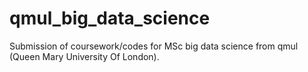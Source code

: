 # qmul_big_data_science
Submission of coursework/codes for MSc big data science from qmul (Queen Mary University Of London). 
